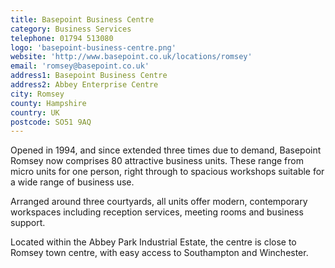 ```yaml
---
title: Basepoint Business Centre
category: Business Services
telephone: 01794 513080
logo: 'basepoint-business-centre.png'
website: 'http://www.basepoint.co.uk/locations/romsey'
email: 'romsey@basepoint.co.uk'
address1: Basepoint Business Centre
address2: Abbey Enterprise Centre
city: Romsey
county: Hampshire
country: UK
postcode: SO51 9AQ
---
```

Opened in 1994, and since extended three times due to demand, Basepoint Romsey now comprises 80 attractive business units. These range from micro units for one person, right through to spacious workshops suitable for a wide range of business use.

Arranged around three courtyards, all units offer modern, contemporary workspaces including reception services, meeting rooms and business support.

Located within the Abbey Park Industrial Estate, the centre is close to Romsey town centre, with easy access to Southampton and Winchester.
